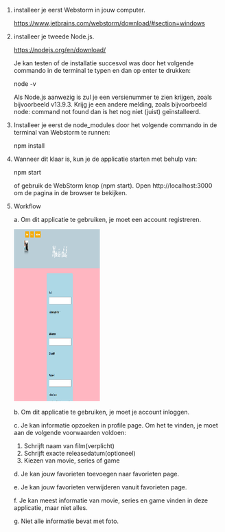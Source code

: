 1. installeer je eerst Webstorm in jouw computer.

   https://www.jetbrains.com/webstorm/download/#section=windows

2. installeer je tweede Node.js.

   https://nodejs.org/en/download/

   Je kan testen of de installatie succesvol was door het volgende commando in de terminal te typen en dan op enter te drukken:
   
   node -v

   Als Node.js aanwezig is zul je een versienummer te zien krijgen, zoals bijvoorbeeld v13.9.3. Krijg je een andere melding, zoals bijvoorbeeld node: command not found dan is het nog niet (juist) geïnstalleerd.

3. Installeer je eerst de node_modules door het volgende commando in de terminal van Webstorm te runnen:

    npm install

4. Wanneer dit klaar is, kun je de applicatie starten met behulp van:

    npm start

    of gebruik de WebStorm knop (npm start). Open http://localhost:3000 om de pagina in de browser te bekijken.

5. Workflow

    a. Om dit applicatie te gebruiken, je moet een account registreren.

   <img height="400" src="public/registreren.png" width="200"/>

    b. Om dit applicatie te gebruiken, je moet je account inloggen.

    c. Je kan informatie opzoeken in profile page. Om het te vinden, je moet aan de volgende voorwaarden voldoen:
    1. Schrijft naam van film(verplicht)
    2. Schrijft exacte releasedatum(optioneel)
    3. Kiezen van movie, series of game

    d. Je kan jouw favorieten toevoegen naar favorieten page.

    e. Je kan jouw favorieten verwijderen vanuit favorieten page.

    f. Je kan meest informatie van movie, series en game vinden in deze applicatie, maar niet alles.

    g. Niet alle informatie bevat met foto.